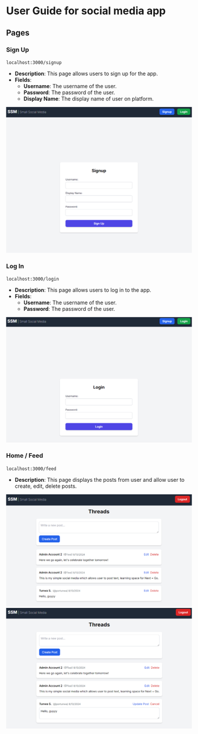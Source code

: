 # User Guide for social media app

## Pages

### Sign Up
```
localhost:3000/signup
```

- **Description**: This page allows users to sign up for the app.
- **Fields**:
  - **Username**: The username of the user.
  - **Password**: The password of the user.
  - **Display Name**: The display name of user on platform.

![Sign Up](../img/SignupPage.png)

### Log In
```
localhost:3000/login
```


- **Description**: This page allows users to log in to the app.
- **Fields**:
  - **Username**: The username of the user.
  - **Password**: The password of the user.

![Log In](../img/LoginPage.png)

### Home / Feed
```
localhost:3000/feed
```

- **Description**: This page displays the posts from user and allow user to create, edit, delete posts.

![Feed](../img/FeedPage.png)
![Feed Edit](../img/FeedPage-Edit.png)